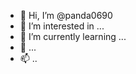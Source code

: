 - 👋 Hi, I’m @panda0690
- 👀 I’m interested in ...
- 🌱 I’m currently learning ...
- 💞️  ...
- 📫 ..

<!---
panda0690/panda0690 is a ✨ special ✨ repository because its `README.md` (this file) appears on your GitHub profile.
You can click the Preview link to take a look at your changes.
--->
